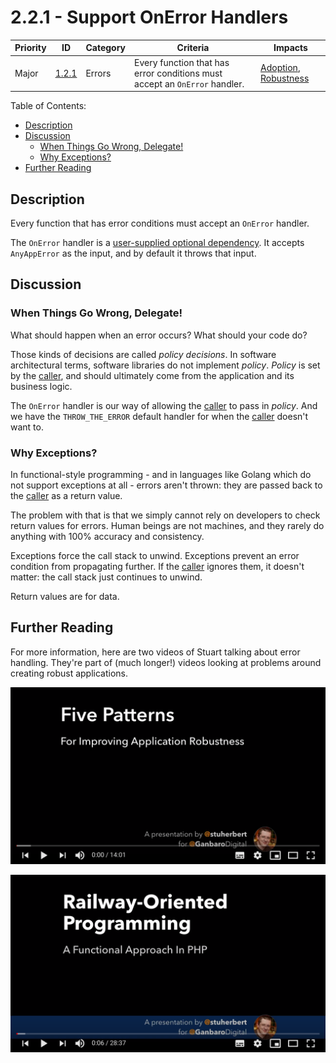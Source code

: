 # 2.2.1 - Support OnError Handlers

Priority | ID | Category | Criteria | Impacts
---------|----|----------|----------|--------
Major | [1.2.1][1.2.1] | Errors | Every function that has error conditions must accept an `OnError` handler. | [Adoption][ADOPTION], [Robustness][ROBUSTNESS]

Table of Contents:
- [Description](#description)
- [Discussion](#discussion)
  - [When Things Go Wrong, Delegate!](#when-things-go-wrong-delegate)
  - [Why Exceptions?](#why-exceptions)
- [Further Reading](#further-reading)

## Description

Every function that has error conditions must accept an `OnError` handler.

The `OnError` handler is a [user-supplied optional dependency][User-Supplied Optional Dependencies]. It accepts `AnyAppError` as the input, and by default it throws that input.

## Discussion

### When Things Go Wrong, Delegate!

What should happen when an error occurs? What should your code do?

Those kinds of decisions are called _policy decisions_. In software architectural terms, software libraries do not implement _policy_. _Policy_ is set by the [caller][Caller], and should ultimately come from the application and its business logic.

The `OnError` handler is our way of allowing the [caller][Caller] to pass in _policy_. And we have the `THROW_THE_ERROR` default handler for when the [caller][Caller] doesn't want to.

### Why Exceptions?

In functional-style programming - and in languages like Golang which do not support exceptions at all - errors aren't thrown: they are passed back to the [caller][Caller] as a return value.

The problem with that is that we simply cannot rely on developers to check return values for errors. Human beings are not machines, and they rarely do anything with 100% accuracy and consistency.

Exceptions force the call stack to unwind. Exceptions prevent an error condition from propagating further. If the [caller][Caller] ignores them, it doesn't matter: the call stack just continues to unwind.

Return values are for data.

## Further Reading

For more information, here are two videos of Stuart talking about error handling. They're part of (much longer!) videos looking at problems around creating robust applications.

[![Thumbnail of the Tell Me How To Fail Video Title Screen](../../assets/YouTube-Tell-Me-How-To-Fail.png)](https://www.youtube.com/watch?v=Ws-sABAgzto&list=PLAXvd3M1ib-abBZKQEQSOJdpI58qFWljS&index=5)

[![Thumbnail of the Railway Oriented Programming: Robustness Video Title Screen](../../assets/YouTube-ROP-Robustness.png)](https://www.youtube.com/watch?v=Ws-sABAgzto&list=PLAXvd3M1ib-abBZKQEQSOJdpI58qFWljS&index=5)


[ADOPTION]: ../../impacted-areas/ADOPTION.md
[CONTRIBUTIONS]: ../../impacted-areas/CONTRIBUTIONS.md
[CORRECTNESS]: ../../impacted-areas/CORRECTNESS.md
[GOVERNANCE]: ../../impacted-areas/GOVERNANCE.md
[PROJECT-MAINTENANCE]: ../../impacted-areas/PROJECT-MAINTENANCE.md
[ROBUSTNESS]: ../../impacted-areas/ROBUSTNESS.md
[SECURITY]: ../../impacted-areas/SECURITY.md
[TESTABILITY]: ../../impacted-areas/TESTABILITY.md
[Base Class]: ../../glossary/base-class.md
[Branded Type]: ../../glossary/branded-type.md
[Caller]: ../../glossary/caller.md
[CQRS]: ../../glossary/CQRS.md
[Data Bag]: ../../glossary/data-bag.md
[Data Guarantee]: ../../glossary/data-guarantee.md
[Data Guard]: ../../glossary/data-guard.md
[Default Value]: ../../glossary/default-value.md
[Defensive Programming]: ../../glossary/defensive-programming.md
[Dependency]: ../../glossary/dependency.md
[Dependency Injection]: ../../glossary/dependency-injection.md
[Docblock]: ../../glossary/docblock.md
[End-User]: ../../glossary/end-user.md
[Entity]: ../../glossary/entity.md
[Exported Item]: ../../glossary/exported-item.md
[Extension]: ../../glossary/extension.md
[Flavoured Type]: ../../glossary/flavoured-type.md
[Function Prefix]: ../../glossary/function-prefix.md
[Function Signature]: ../../glossary/function-signature.md
[Hard-Coded]: ../../glossary/hard-coded.md
[Identity]: ../../glossary/identity.md
[Identity Function]: ../../glossary/identity-function.md
[Identity Type]: ../../glossary/identity-type.md
[Immutability]: ../../glossary/immutability.md
[Inherited Method]: ../../glossary/inherited-method.md
[Instantiable Type]: ../../glossary/instantiable-type.md
[Mandatory Dependency]: ../../glossary/mandatory-dependency.md
[No-Op]: ../../glossary/no-op.md
[Nominal Typing]: ../../glossary/nominal-typing.md
[Optional Input]: ../../glossary/optional-input.md
[Overridden Method]: ../../glossary/overridden-method.md
[Plain Object]: ../../glossary/plain-object.md
[Primitive Type]: ../../glossary/primitive-type.md
[Protocol]: ../../glossary/protocol.md
[Refined Type]: ../../glossary/refined-type.md
[Rest Parameter]: ../../glossary/rest-parameter.md
[Reusability]: ../../glossary/reusability.md
[Side Effects]: ../../glossary/side-effects.md
[Smart Constructor]: ../../glossary/smart-constructor.md
[Structural Typing]: ../../glossary/structural-typing.md
[Type Alias]: ../../glossary/type-alias.md
[Type Casting]: ../../glossary/type-casting.md
[Type Guarantee]: ../../glossary/type-guarantee.md
[Type Guard]: ../../glossary/type-guard.md
[Type Inference]: ../../glossary/type-inference.md
[Type Predicate]: ../../glossary/type-predicate.md
[User-Supplied Functional Options]: ../../glossary/user-supplied-functional-options.md
[User-Supplied Input]: ../../glossary/user-supplied-input.md
[User-Supplied Options]: ../../glossary/user-supplied-options.md
[User-Supplied Optional Dependencies]: ../../glossary/user-supplied-optional-dependencies.md
[Value]: ../../glossary/value.md
[Value Object]: ../../glossary/value-object.md
[1.2.1]: ./1.2.1.md